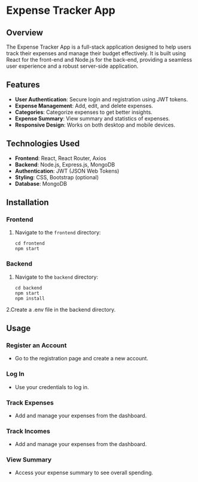 # Expense Tracker App

## Overview

The Expense Tracker App is a full-stack application designed to help users track their expenses and manage their budget effectively. It is built using React for the front-end and Node.js for the back-end, providing a seamless user experience and a robust server-side application.

## Features

- **User Authentication**: Secure login and registration using JWT tokens.
- **Expense Management**: Add, edit, and delete expenses.
- **Categories**: Categorize expenses to get better insights.
- **Expense Summary**: View summary and statistics of expenses.
- **Responsive Design**: Works on both desktop and mobile devices.

## Technologies Used

- **Frontend**: React, React Router, Axios
- **Backend**: Node.js, Express.js, MongoDB
- **Authentication**: JWT (JSON Web Tokens)
- **Styling**: CSS, Bootstrap (optional)
- **Database**: MongoDB

## Installation

### Frontend

1. Navigate to the `frontend` directory:
   ```
   cd frontend
   npm start
   ```
### Backend
1. Navigate to the `backend` directory:
   ```
   cd backend
   npm start
   npm install
   
2.Create a .env file in the backend directory.

## Usage

### Register an Account

- Go to the registration page and create a new account.

### Log In

- Use your credentials to log in.

### Track Expenses

- Add and manage your expenses from the dashboard.
### Track Incomes

- Add and manage your expenses from the dashboard.

### View Summary

- Access your expense summary to see overall spending.

